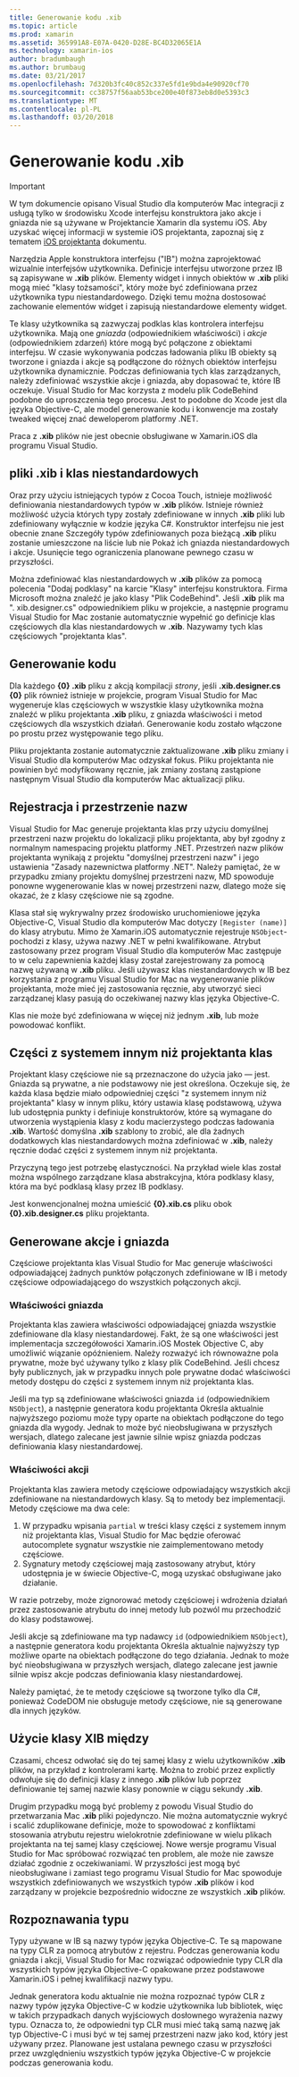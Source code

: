 ```yaml
---
title: Generowanie kodu .xib
ms.topic: article
ms.prod: xamarin
ms.assetid: 365991A8-E07A-0420-D28E-BC4D32065E1A
ms.technology: xamarin-ios
author: bradumbaugh
ms.author: brumbaug
ms.date: 03/21/2017
ms.openlocfilehash: 7d320b3fc40c852c337e5fd1e9bda4e90920cf70
ms.sourcegitcommit: cc38757f56aab53bce200e40f873eb8d0e5393c3
ms.translationtype: MT
ms.contentlocale: pl-PL
ms.lasthandoff: 03/20/2018
---
```

# <a name="xib-code-generation"></a>Generowanie kodu .xib

> [!IMPORTANT]
>  W tym dokumencie opisano Visual Studio dla komputerów Mac integracji z usługą tylko w środowisku Xcode interfejsu konstruktora jako akcje i gniazda nie są używane w Projektancie Xamarin dla systemu iOS. Aby uzyskać więcej informacji w systemie iOS projektanta, zapoznaj się z tematem [iOS projektanta](~/ios/user-interface/designer/index.md) dokumentu.

Narzędzia Apple konstruktora interfejsu ("IB") można zaprojektować wizualnie interfejsów użytkownika. Definicje interfejsu utworzone przez IB są zapisywane w **.xib** plików. Elementy widget i innych obiektów w **.xib** pliki mogą mieć "klasy tożsamości", który może być zdefiniowana przez użytkownika typu niestandardowego. Dzięki temu można dostosować zachowanie elementów widget i zapisują niestandardowe elementy widget.

Te klasy użytkownika są zazwyczaj podklas klas kontrolera interfejsu użytkownika. Mają one *gniazda* (odpowiednikiem właściwości) i *akcje* (odpowiednikiem zdarzeń) które mogą być połączone z obiektami interfejsu. W czasie wykonywania podczas ładowania pliku IB obiekty są tworzone i gniazda i akcje są podłączone do różnych obiektów interfejsu użytkownika dynamicznie. Podczas definiowania tych klas zarządzanych, należy zdefiniować wszystkie akcje i gniazda, aby dopasować te, które IB oczekuje. Visual Studio for Mac korzysta z modelu plik CodeBehind podobne do uproszczenia tego procesu. Jest to podobne do Xcode jest dla języka Objective-C, ale model generowanie kodu i konwencje ma zostały tweaked więcej znać deweloperom platformy .NET.

Praca z **.xib** plików nie jest obecnie obsługiwane w Xamarin.iOS dla programu Visual Studio.

## <a name="xib-files-and-custom-classes"></a>pliki .xib i klas niestandardowych

Oraz przy użyciu istniejących typów z Cocoa Touch, istnieje możliwość definiowania niestandardowych typów w **.xib** plików. Istnieje również możliwość użycia których typy zostały zdefiniowane w innych **.xib** pliki lub zdefiniowany wyłącznie w kodzie języka C#. Konstruktor interfejsu nie jest obecnie znane Szczegóły typów zdefiniowanych poza bieżącą **.xib** pliku zostanie umieszczone na liście lub nie Pokaż ich gniazda niestandardowych i akcje. Usunięcie tego ograniczenia planowane pewnego czasu w przyszłości.

Można zdefiniować klas niestandardowych w **.xib** plików za pomocą polecenia "Dodaj podklasy" na karcie "Klasy" interfejsu konstruktora. Firma Microsoft można znaleźć je jako klasy "Plik CodeBehind". Jeśli **.xib** plik ma ". xib.designer.cs" odpowiednikiem pliku w projekcie, a następnie programu Visual Studio for Mac zostanie automatycznie wypełnić go definicje klas częściowych dla klas niestandardowych w **.xib**. Nazywamy tych klas częściowych "projektanta klas".

## <a name="generating-code"></a>Generowanie kodu

Dla każdego **{0} .xib** pliku z akcją kompilacji *strony*, jeśli **.xib.designer.cs {0}** plik również istnieje w projekcie, program Visual Studio for Mac wygeneruje klas częściowych w wszystkie klasy użytkownika można znaleźć w pliku projektanta **.xib** pliku, z gniazda właściwości i metod częściowych dla wszystkich działań. Generowanie kodu zostało włączone po prostu przez występowanie tego pliku.

Pliku projektanta zostanie automatycznie zaktualizowane **.xib** pliku zmiany i Visual Studio dla komputerów Mac odzyskał fokus. Pliku projektanta nie powinien być modyfikowany ręcznie, jak zmiany zostaną zastąpione następnym Visual Studio dla komputerów Mac aktualizacji pliku.

## <a name="registration-and-namespaces"></a>Rejestracja i przestrzenie nazw

Visual Studio for Mac generuje projektanta klas przy użyciu domyślnej przestrzeni nazw projektu do lokalizacji pliku projektanta, aby był zgodny z normalnym namespacing projektu platformy .NET. Przestrzeń nazw plików projektanta wynikają z projektu "domyślnej przestrzeni nazw" i jego ustawienia "Zasady nazewnictwa platformy .NET". Należy pamiętać, że w przypadku zmiany projektu domyślnej przestrzeni nazw, MD spowoduje ponowne wygenerowanie klas w nowej przestrzeni nazw, dlatego może się okazać, że z klasy częściowe nie są zgodne.

Klasa stał się wykrywalny przez środowisko uruchomieniowe języka Objective-C, Visual Studio dla komputerów Mac dotyczy `[Register (name)]` do klasy atrybutu. Mimo że Xamarin.iOS automatycznie rejestruje `NSObject`-pochodzi z klasy, używa nazwy .NET w pełni kwalifikowane. Atrybut zastosowany przez program Visual Studio dla komputerów Mac zastępuje to w celu zapewnienia każdej klasy został zarejestrowany za pomocą nazwę używaną w **.xib** pliku. Jeśli używasz klas niestandardowych w IB bez korzystania z programu Visual Studio for Mac na wygenerowanie plików projektanta, może mieć jej zastosowania ręcznie, aby utworzyć sieci zarządzanej klasy pasują do oczekiwanej nazwy klas języka Objective-C.

Klas nie może być zdefiniowana w więcej niż jednym **.xib**, lub może powodować konflikt.

## <a name="non-designer-class-parts"></a>Części z systemem innym niż projektanta klas

Projektant klasy częściowe nie są przeznaczone do użycia jako — jest. Gniazda są prywatne, a nie podstawowy nie jest określona. Oczekuje się, że każda klasa będzie miało odpowiedniej części "z systemem innym niż projektanta" klasy w innym pliku, który ustawia klasę podstawową, używa lub udostępnia punkty i definiuje konstruktorów, które są wymagane do utworzenia wystąpienia klasy z kodu macierzystego podczas ładowania **.xib**. Wartość domyślna **.xib** szablony to zrobić, ale dla żadnych dodatkowych klas niestandardowych można zdefiniować w **.xib**, należy ręcznie dodać części z systemem innym niż projektanta.

Przyczyną tego jest potrzebę elastyczności. Na przykład wiele klas został można wspólnego zarządzane klasa abstrakcyjna, która podklasy klasy, która ma być podklasą klasy przez IB podklasy.

Jest konwencjonalnej można umieścić **{0}.xib.cs** pliku obok **{0}.xib.designer.cs** pliku projektanta.

<a name="generated" />

## <a name="generated-actions-and-outlets"></a>Generowane akcje i gniazda

Częściowe projektanta klas Visual Studio for Mac generuje właściwości odpowiadającej żadnych punktów połączonych zdefiniowane w IB i metody częściowe odpowiadającego do wszystkich połączonych akcji.

### <a name="outlet-properties"></a>Właściwości gniazda

Projektanta klas zawiera właściwości odpowiadającej gniazda wszystkie zdefiniowane dla klasy niestandardowej. Fakt, że są one właściwości jest implementacja szczegółowości Xamarin.iOS Mostek Objective C, aby umożliwić wiązanie opóźnieniem. Należy rozważyć ich równoważne pola prywatne, może być używany tylko z klasy plik CodeBehind. Jeśli chcesz były publicznych, jak w przypadku innych pole prywatne dodać właściwości metody dostępu do części z systemem innym niż projektanta klas.

Jeśli ma typ są zdefiniowane właściwości gniazda `id` (odpowiednikiem `NSObject`), a następnie generatora kodu projektanta Określa aktualnie najwyższego poziomu może typy oparte na obiektach podłączone do tego gniazda dla wygody.
Jednak to może być nieobsługiwana w przyszłych wersjach, dlatego zalecane jest jawnie silnie wpisz gniazda podczas definiowania klasy niestandardowej.

### <a name="action-properties"></a>Właściwości akcji

Projektanta klas zawiera metody częściowe odpowiadający wszystkich akcji zdefiniowane na niestandardowych klasy. Są to metody bez implementacji. Metody częściowe ma dwa cele:

1.  W przypadku wpisania `partial` w treści klasy części z systemem innym niż projektanta klas, Visual Studio for Mac będzie oferować autocomplete sygnatur wszystkie nie zaimplementowano metody częściowe.
2.  Sygnatury metody częściowej mają zastosowany atrybut, który udostępnia je w świecie Objective-C, mogą uzyskać obsługiwane jako działanie.


W razie potrzeby, może zignorować metody częściowej i wdrożenia działań przez zastosowanie atrybutu do innej metody lub pozwól mu przechodzić do klasy podstawowej.

Jeśli akcje są zdefiniowane ma typ nadawcy `id` (odpowiednikiem `NSObject`), a następnie generatora kodu projektanta Określa aktualnie najwyższy typ możliwe oparte na obiektach podłączone do tego działania. Jednak to może być nieobsługiwana w przyszłych wersjach, dlatego zalecane jest jawnie silnie wpisz akcje podczas definiowania klasy niestandardowej.

Należy pamiętać, że te metody częściowe są tworzone tylko dla C#, ponieważ CodeDOM nie obsługuje metody częściowe, nie są generowane dla innych języków.

## <a name="cross-xib-class-usage"></a>Użycie klasy XIB między

Czasami, chcesz odwołać się do tej samej klasy z wielu użytkowników **.xib** plików, na przykład z kontrolerami kartę. Można to zrobić przez explictly odwołuje się do definicji klasy z innego **.xib** plików lub poprzez definiowanie tej samej nazwie klasy ponownie w ciągu sekundy **.xib**.

Drugim przypadku mogą być problemy z powodu Visual Studio do przetwarzania Mac **.xib** pliki pojedynczo. Nie można automatycznie wykryć i scalić zduplikowane definicje, może to spowodować z konfliktami stosowania atrybutu rejestru wielokrotnie zdefiniowane w wielu plikach projektanta na tej samej klasy częściowej. Nowe wersje programu Visual Studio for Mac spróbować rozwiązać ten problem, ale może nie zawsze działać zgodnie z oczekiwaniami. W przyszłości jest mogą być nieobsługiwane i zamiast tego programu Visual Studio for Mac spowoduje wszystkich zdefiniowanych we wszystkich typów **.xib** plików i kod zarządzany w projekcie bezpośrednio widoczne ze wszystkich **.xib** plików.

## <a name="type-resolution"></a>Rozpoznawania typu

Typy używane w IB są nazwy typów języka Objective-C. Te są mapowane na typy CLR za pomocą atrybutów z rejestru. Podczas generowania kodu gniazda i akcji, Visual Studio for Mac rozwiązać odpowiednie typy CLR dla wszystkich typów języka Objective-C opakowane przez podstawowe Xamarin.iOS i pełnej kwalifikacji nazwy typu.

Jednak generatora kodu aktualnie nie można rozpoznać typów CLR z nazwy typów języka Objective-C w kodzie użytkownika lub bibliotek, więc w takich przypadkach danych wyjściowych dosłownego wyrażenia nazwy typu. Oznacza to, że odpowiedni typ CLR musi mieć taką samą nazwę jak typ Objective-C i musi być w tej samej przestrzeni nazw jako kod, który jest używany przez. Planowane jest ustalana pewnego czasu w przyszłości przez uwzględnieniu wszystkich typów języka Objective-C w projekcie podczas generowania kodu.

